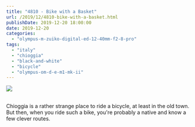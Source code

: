 ```yaml
---
title: "4810 - Bike with a Basket"
url: /2019/12/4810-bike-with-a-basket.html
publishDate: 2019-12-20 18:00:00
date: 2019-12-20
categories: 
  - "olympus-m-zuiko-digital-ed-12-40mm-f2-8-pro"
tags: 
  - "italy"
  - "chioggia"
  - "black-and-white"
  - "bicycle"
  - "olympus-om-d-e-m1-mk-ii"
---
```

<div class="container">
<div class="center"><a target="_blank" href="https://d25zfm9zpd7gm5.cloudfront.net/1200x1200/2018/20180510_181647_lr.jpg"><img class="webfeedsFeaturedVisual" src="https://d25zfm9zpd7gm5.cloudfront.net/0600x0600/2018/20180510_181647_lr.jpg" /></a></div>
</div>
<br />

Chioggia is a rather strange place to ride a bicycle, at least in
the old town. But then, when you ride such a bike, you're probably a
native and know a few clever routes.